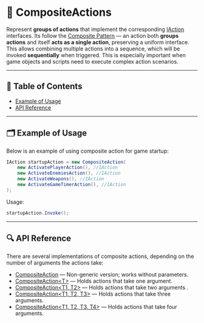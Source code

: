 # 🧩 CompositeActions

Represent **groups of actions** that implement the corresponding [IAction](IActions.md)
interfaces. Its follow the [Composite Pattern](https://en.wikipedia.org/wiki/Composite_pattern) — an action both
**groups actions** and itself **acts as a single action**, preserving a uniform interface.
This allows combining multiple actions into a sequence, which will be invoked **sequentially** when triggered. This is
especially important when game objects and scripts need to execute complex action scenarios.

---

## 📑 Table of Contents

- [Example of Usage](#-examples-of-usage)
- [API Reference](#-api-reference)

---

## 🗂 Example of Usage

Below is an example of using composite action for game startup:

```csharp
IAction startupAction = new CompositeAction(
    new ActivatePlayerAction(), //IAction
    new ActivateEnemiesAction(), //IAction
    new ActivateWeapons(), //IAction
    new ActivateGameTimerAction(), //IAction
);

```

Usage:

```csharp
startupAction.Invoke();
```

---

## 🔍 API Reference

There are several implementations of composite actions, depending on the number of arguments the actions take:

- [CompositeAction](CompositeAction.md) — Non-generic version; works without parameters.
- [CompositeAction&lt;T&gt;](CompositeAction%601.md) — Holds actions that take one argument.
- [CompositeAction&lt;T1, T2&gt;](CompositeAction%602.md) — Holds actions that take two arguments .
- [CompositeAction&lt;T1, T2, T3&gt;](CompositeAction%603.md) — Holds actions that take three arguments.
- [CompositeAction&lt;T1, T2, T3, T4&gt;](CompositeAction%604.md) — Holds actions that take four arguments.